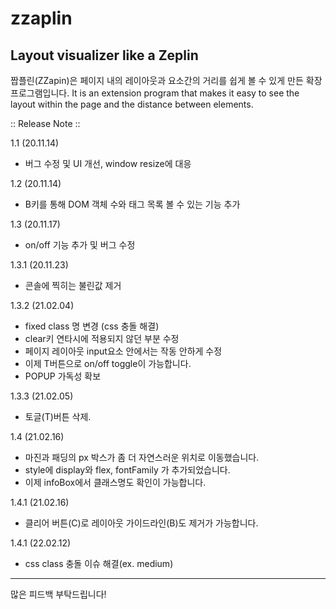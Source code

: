 # zzaplin

## Layout visualizer like a Zeplin

짭플린(ZZapin)은 페이지 내의 레이아웃과 요소간의 거리를 쉽게 볼 수 있게 만든 확장 프로그램입니다.
It is an extension program that makes it easy to see the layout within the page and the distance between elements.

:: Release Note ::

1.1 (20.11.14)
- 버그 수정 및 UI 개선, window resize에 대응

1.2 (20.11.14)
- B키를 통해 DOM 객체 수와 태그 목록 볼 수 있는 기능 추가

1.3 (20.11.17)
- on/off 기능 추가 및 버그 수정

1.3.1 (20.11.23)
- 콘솔에 찍히는 불린값 제거

1.3.2 (21.02.04)
- fixed class 명 변경 (css 충돌 해결)
- clear키 연타시에 적용되지 않던 부분 수정
- 페이지 레이아웃 input요소 안에서는 작동 안하게 수정
- 이제 T버튼으로 on/off toggle이 가능합니다.
- POPUP 가독성 확보

1.3.3 (21.02.05)
- 토글(T)버튼 삭제.

1.4 (21.02.16)
- 마진과 패딩의 px 박스가 좀 더 자연스러운 위치로 이동했습니다.
- style에 display와 flex, fontFamily 가 추가되었습니다.
- 이제 infoBox에서 클래스명도 확인이 가능합니다.

1.4.1 (21.02.16)
- 클리어 버튼(C)로 레이아웃 가이드라인(B)도 제거가 가능합니다.

1.4.1 (22.02.12)
- css class 충돌 이슈 해결(ex. medium)
---

많은 피드백 부탁드립니다!
